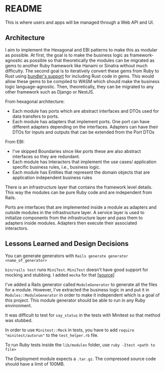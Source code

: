 # README

This is where users and apps will be managed through a Web API and UI.

## Architecture
I aim to implement the Hexagonal and EBI patterns to make this as modular as possible. At first, the goal is to make the business logic as framework-agnostic as possible so that theoretically the modules can be migrated as gems to another Ruby framework like Hanami or Sinatra without much difficulty.
The second goal is to iteratively convert these gems from Ruby to Rust using [bundler's support](https://bundler.io/blog/2023/01/31/rust-gem-skeleton.html) for including Rust code in gems. This would allow these gems to be compiled to WASM which should make the business logic language-agnostic. Then, theoretically, they can be migrated to any other framework such as Django or NestJS.

From hexagonal architecture:
 - Each module has ports which are abstract interfaces and DTOs used for data transfers to ports.
 - Each module has adapters that implement ports. One port can have different adapters depending on the interfaces. Adapters can have their DTOs for inputs and outputs that can be extended from the Port DTOs
  
From EBI:
  - I've skipped Boundaries since like ports these are also abstract interfaces so they are redundant.
  - Each module has Interactors that implement the use cases/ application specific business rules, i.e., business logic.
  - Each module has Entities that represent the domain objects that are application independent business rules

There is an infrastructure layer that contains the framework level details. This way the modules can be pure Ruby code and are independent from Rails.

Ports are interfaces that are implemented inside a module as adapters and outside modules in the infrastructure layer. A service layer is used to initialize components from the infrastructure layer and pass them to adapters inside modules. Adapters then execute their associated interactors.

## Lessons Learned and Design Decisions
You can generate generators with `Rails generate generator <name_of_generator>`

`bin/rails test` runs `MiniTest`. `MiniTest` doesn't have good support for mocking and stubbing. I added `mocha` for that [[source](https://semaphoreci.com/community/tutorials/mocking-in-ruby-with-minitest)]

I've added a Rails generator called `ModuleGenerator` to generate all the files for a module. However, I've extracted the business logic in and put it in `Modules::ModuleGenerator` in order to make it independent which is a goal of this project. This module generator should be able to run in any Ruby environment.

It was difficult to test for `say_status` in the tests with Minitest so that method was stubbed.

In order to use `Minitest::Mock` in tests, you have to add `require "minitest/autorun"` to the `test_helper.rb` file.

To run Ruby tests inside the `lib/modules` folder, use `ruby -Itest <path to file>`

The Deployment module expects a `.tar.gz`. The compressed source code should have a limit of 100MB.

